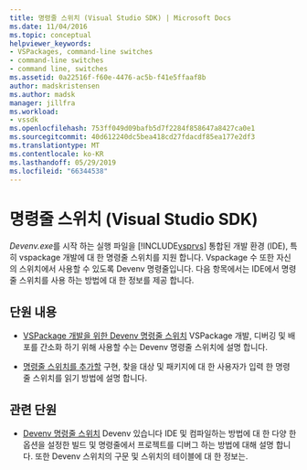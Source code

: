 ```yaml
---
title: 명령줄 스위치 (Visual Studio SDK) | Microsoft Docs
ms.date: 11/04/2016
ms.topic: conceptual
helpviewer_keywords:
- VSPackages, command-line switches
- command-line switches
- command line, switches
ms.assetid: 0a22516f-f60e-4476-ac5b-f41e5ffaaf8b
author: madskristensen
ms.author: madsk
manager: jillfra
ms.workload:
- vssdk
ms.openlocfilehash: 753ff049d09bafb5d7f2284f858647a8427ca0e1
ms.sourcegitcommit: 40d612240dc5bea418cd27fdacdf85ea177e2df3
ms.translationtype: MT
ms.contentlocale: ko-KR
ms.lasthandoff: 05/29/2019
ms.locfileid: "66344538"
---
```

# <a name="command-line-switches-visual-studio-sdk"></a>명령줄 스위치 (Visual Studio SDK)
*Devenv.exe*를 시작 하는 실행 파일을 [!INCLUDE[vsprvs](../code-quality/includes/vsprvs_md.md)] 통합된 개발 환경 (IDE), 특히 vspackage 개발에 대 한 명령줄 스위치를 지원 합니다. Vspackage 수 또한 자신의 스위치에서 사용할 수 있도록 Devenv 명령줄입니다. 다음 항목에서는 IDE에서 명령줄 스위치를 사용 하는 방법에 대 한 정보를 제공 합니다.

## <a name="in-this-section"></a>단원 내용
- [VSPackage 개발을 위한 Devenv 명령줄 스위치](../extensibility/devenv-command-line-switches-for-vspackage-development.md) VSPackage 개발, 디버깅 및 배포를 간소화 하기 위해 사용할 수는 Devenv 명령줄 스위치에 설명 합니다.

- [명령줄 스위치를 추가할](../extensibility/adding-command-line-switches.md) 구현, 찾을 대상 및 패키지에 대 한 사용자가 입력 한 명령줄 스위치를 읽기 방법에 설명 합니다.

## <a name="related-sections"></a>관련 단원
- [Devenv 명령줄 스위치](../ide/reference/devenv-command-line-switches.md) Devenv 있습니다 IDE 및 컴파일하는 방법에 대 한 다양 한 옵션을 설정한 빌드 및 명령줄에서 프로젝트를 디버그 하는 방법에 대해 설명 합니다. 또한 Devenv 스위치의 구문 및 스위치의 테이블에 대 한 정보는.